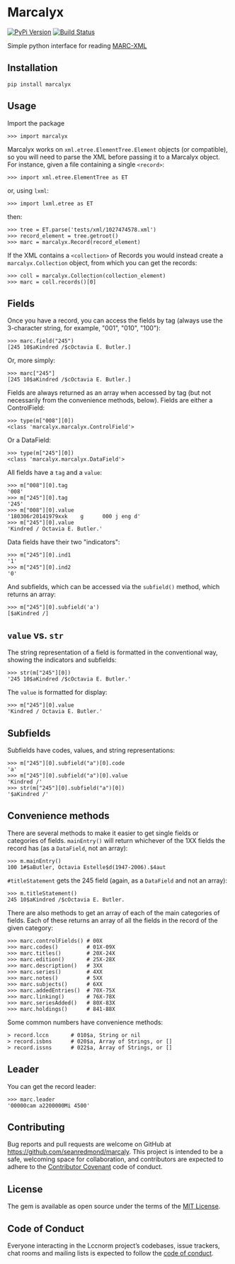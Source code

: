 # Marcalyx

[![PyPi Version](https://badge.fury.io/py/marcalyx.svg)][pypi]
[![Build Status](http://img.shields.io/travis/seanredmond/marcalyx.svg)][travis]

[travis]: http://travis-ci.org/seanredmond/marcalyx
[pypi]: https://pypi.org/project/marcalyx


Simple python interface for reading
[MARC-XML](https://www.loc.gov/standards/marcxml/)


## Installation

    pip install marcalyx
    
## Usage

Import the package

    >>> import marcalyx

Marcalyx works on `xml.etree.ElementTree.Element` objects (or compatible), so
you will need to parse the XML before passing it to a Marcalyx object. For
instance, given a file containing a single `<record>`:

    >>> import xml.etree.ElementTree as ET
    
or, using `lxml`:

    >>> import lxml.etree as ET
    
then:

    >>> tree = ET.parse('tests/xml/1027474578.xml')
    >>> record_element = tree.getroot()
    >>> marc = marcalyx.Record(record_element)

If the XML contains a `<collection>` of Records you would instead create a `marcalyx.Collection` object, from which you can get the records:

    >>> coll = marcalyx.Collection(collection_element)
    >>> marc = coll.records()[0]

## Fields

Once you have a record, you can access the fields by tag (always use the 3-character string, for example, "001", "010", "100"):

    >>> marc.field("245")
    [245 10$aKindred /$cOctavia E. Butler.]
    
Or, more simply:

    >>> marc["245"]
    [245 10$aKindred /$cOctavia E. Butler.]
    
Fields are always returned as an array when accessed by tag (but not necessarily from the convenience methods, below). Fields are either a ControlField:

    >>> type(m["008"][0])
    <class 'marcalyx.marcalyx.ControlField'>
    
Or a DataField:

    >>> type(m["245"][0])
    <class 'marcalyx.marcalyx.DataField'>

All fields have a `tag` and a `value`:

    >>> m["008"][0].tag
    '008'
    >>> m["245"][0].tag
    '245'
    >>> m["008"][0].value
    '180306r20141979xxk    g      000 j eng d'
    >>> m["245"][0].value
    'Kindred / Octavia E. Butler.'

Data fields have their two "indicators":

    >>> m["245"][0].ind1
    '1'
    >>> m["245"][0].ind2
    '0'
    
And subfields, which can be accessed via the `subfield()` method, which returns an array:

    >>> m["245"][0].subfield('a')
    [$aKindred /]

## `value` vs. `str`

The string representation of a field is formatted in the conventional way, showing the indicators and subfields:

    >>> str(m["245"][0])
    '245 10$aKindred /$cOctavia E. Butler.'
    
The `value` is formatted for display:

    >>> m["245"][0].value
    'Kindred / Octavia E. Butler.'

## Subfields

Subfields have codes, values, and string representations:

    >>> m["245"][0].subfield("a")[0].code
    'a'
    >>> m["245"][0].subfield("a")[0].value
    'Kindred /'
    >>> str(m["245"][0].subfield("a")[0])
    '$aKindred /'
    
## Convenience methods

There are several methods to make it easier to get single fields or categories
of fields. `mainEntry()` will return whichever of the 1XX fields the record has
(as a `DataField`, not an array):

    >>> m.mainEntry()
    100 1#$aButler, Octavia Estelle$d(1947-2006).$4aut

`#titleStatement` gets the 245 field (again, as a `DataField` and not an array):

    >>> m.titleStatement()
    245 10$aKindred /$cOctavia E. Butler.

There are also methods to get an array of each of the main categories of
fields. Each of these returns an array of all the fields in the record of the
given category:

    >>> marc.controlFields() # 00X
    >>> marc.codes()         # 01X-09X
    >>> marc.titles()        # 20X-24X
    >>> marc.edition()       # 25X-28X
    >>> marc.description()   # 3XX
    >>> marc.series()        # 4XX
    >>> marc.notes()         # 5XX
    >>> marc.subjects()      # 6XX
    >>> marc.addedEntries()  # 70X-75X
    >>> marc.linking()       # 76X-78X
    >>> marc.seriesAdded()   # 80X-83X
    >>> marc.holdings()      # 841-88X

Some common numbers have convenience methods:

    > record.lccn       # 010$a, String or nil
    > record.isbns      # 020$a, Array of Strings, or []
    > record.issns      # 022$a, Array of Strings, or []

## Leader

You can get the record leader:

    >>> marc.leader
    '00000cam a2200000Mi 4500'

## Contributing

Bug reports and pull requests are welcome on GitHub at https://github.com/seanredmond/marcaly. This project is intended to be a safe, welcoming space for collaboration, and contributors are expected to adhere to the [Contributor Covenant](http://contributor-covenant.org) code of conduct.

## License

The gem is available as open source under the terms of the [MIT License](https://opensource.org/licenses/MIT).

## Code of Conduct

Everyone interacting in the Lccnorm project’s codebases, issue trackers, chat rooms and mailing lists is expected to follow the [code of conduct](https://github.com/seanredmond/marcalyx/blob/master/CODE_OF_CONDUCT.md).
